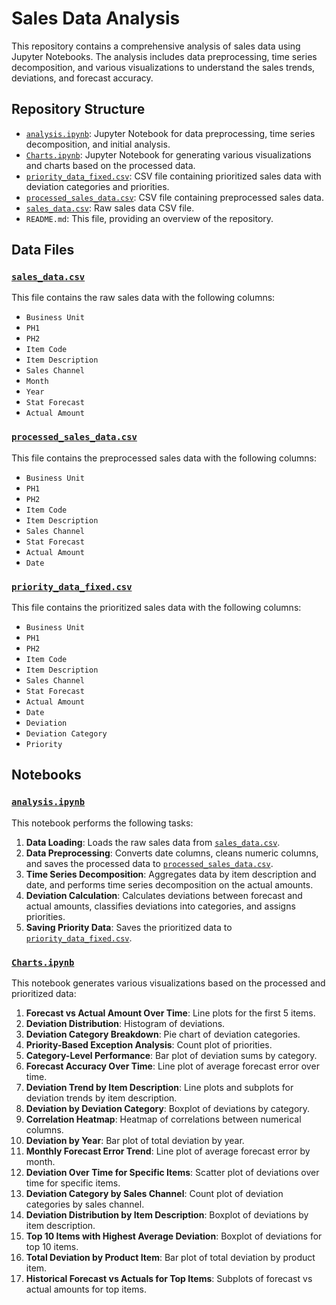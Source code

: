 # Sales Data Analysis

This repository contains a comprehensive analysis of sales data using Jupyter Notebooks. The analysis includes data preprocessing, time series decomposition, and various visualizations to understand the sales trends, deviations, and forecast accuracy.

## Repository Structure

- [`analysis.ipynb`](analysis.ipynb): Jupyter Notebook for data preprocessing, time series decomposition, and initial analysis.
- [`Charts.ipynb`](Charts.ipynb): Jupyter Notebook for generating various visualizations and charts based on the processed data.
- [`priority_data_fixed.csv`](priority_data_fixed.csv): CSV file containing prioritized sales data with deviation categories and priorities.
- [`processed_sales_data.csv`](processed_sales_data.csv): CSV file containing preprocessed sales data.
- [`sales_data.csv`](sales_data.csv): Raw sales data CSV file.
- `README.md`: This file, providing an overview of the repository.

## Data Files

### [`sales_data.csv`](sales_data.csv)

This file contains the raw sales data with the following columns:
- `Business Unit`
- `PH1`
- `PH2`
- `Item Code`
- `Item Description`
- `Sales Channel`
- `Month`
- `Year`
- `Stat Forecast`
- `Actual Amount`

### [`processed_sales_data.csv`](processed_sales_data.csv)

This file contains the preprocessed sales data with the following columns:
- `Business Unit`
- `PH1`
- `PH2`
- `Item Code`
- `Item Description`
- `Sales Channel`
- `Stat Forecast`
- `Actual Amount`
- `Date`

### [`priority_data_fixed.csv`](priority_data_fixed.csv)

This file contains the prioritized sales data with the following columns:
- `Business Unit`
- `PH1`
- `PH2`
- `Item Code`
- `Item Description`
- `Sales Channel`
- `Stat Forecast`
- `Actual Amount`
- `Date`
- `Deviation`
- `Deviation Category`
- `Priority`

## Notebooks

### [`analysis.ipynb`](analysis.ipynb)

This notebook performs the following tasks:
1. **Data Loading**: Loads the raw sales data from [`sales_data.csv`](sales_data.csv).
2. **Data Preprocessing**: Converts date columns, cleans numeric columns, and saves the processed data to [`processed_sales_data.csv`](processed_sales_data.csv).
3. **Time Series Decomposition**: Aggregates data by item description and date, and performs time series decomposition on the actual amounts.
4. **Deviation Calculation**: Calculates deviations between forecast and actual amounts, classifies deviations into categories, and assigns priorities.
5. **Saving Priority Data**: Saves the prioritized data to [`priority_data_fixed.csv`](priority_data_fixed.csv).

### [`Charts.ipynb`](Charts.ipynb)

This notebook generates various visualizations based on the processed and prioritized data:
1. **Forecast vs Actual Amount Over Time**: Line plots for the first 5 items.
2. **Deviation Distribution**: Histogram of deviations.
3. **Deviation Category Breakdown**: Pie chart of deviation categories.
4. **Priority-Based Exception Analysis**: Count plot of priorities.
5. **Category-Level Performance**: Bar plot of deviation sums by category.
6. **Forecast Accuracy Over Time**: Line plot of average forecast error over time.
7. **Deviation Trend by Item Description**: Line plots and subplots for deviation trends by item description.
8. **Deviation by Deviation Category**: Boxplot of deviations by category.
9. **Correlation Heatmap**: Heatmap of correlations between numerical columns.
10. **Deviation by Year**: Bar plot of total deviation by year.
11. **Monthly Forecast Error Trend**: Line plot of average forecast error by month.
12. **Deviation Over Time for Specific Items**: Scatter plot of deviations over time for specific items.
13. **Deviation Category by Sales Channel**: Count plot of deviation categories by sales channel.
14. **Deviation Distribution by Item Description**: Boxplot of deviations by item description.
15. **Top 10 Items with Highest Average Deviation**: Boxplot of deviations for top 10 items.
16. **Total Deviation by Product Item**: Bar plot of total deviation by product item.
17. **Historical Forecast vs Actuals for Top Items**: Subplots of forecast vs actual amounts for top items.

